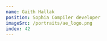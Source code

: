 ```yaml
---
name: Gaith Hallak
position: Sophia Compiler developer
imageSrc: /portraits/ae_logo.png
index: 42
---
```

